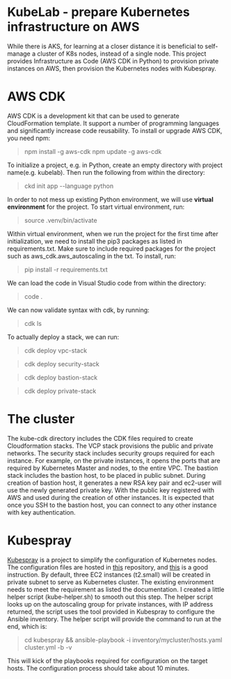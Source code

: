 # KubeLab - prepare Kubernetes infrastructure on AWS 

While there is AKS, for learning at a closer distance it is beneficial to self-manage a cluster of K8s nodes, instead of a single node. This project provides Infrastructure as Code (AWS CDK in Python) to provision private instances on AWS, then provision the Kubernetes nodes with Kubespray.

# AWS CDK

AWS CDK is a development kit that can be used to generate CloudFormation template. It support a number of programming languages and significantly increase code reusability. To install or upgrade AWS CDK, you need npm:
> npm install -g aws-cdk
> npm update -g aws-cdk

To initialize a project, e.g. in Python, create an empty directory with project name(e.g. kubelab). Then run the following from within the directory:
> ckd init app --language python

In order to not mess up existing Python environment, we will use **virtual environment** for the project. To start virtual environment, run:
> source .venv/bin/activate

Within virtual environment, when we run the project for the first time after initialization, we need to install the pip3 packages as listed in requirements.txt. Make sure to include required packages for the project such as aws_cdk.aws_autoscaling in the txt. To install, run:
> pip install -r requirements.txt

We can load the code in Visual Studio code from within the directory:
> code .

We can now validate syntax with cdk, by running:
> cdk ls

To actually deploy a stack, we can run:
> cdk deploy vpc-stack

> cdk deploy security-stack

> cdk deploy bastion-stack

> cdk deploy private-stack

# The cluster
The kube-cdk directory includes the CDK files required to create Cloudformation stacks. The VCP stack provisions the public and private networks. The security stack includes security groups required for each instance. For example, on the private instances, it opens the ports that are required by Kubernetes Master and nodes, to the entire VPC. The bastion stack includes the bastion host, to be placed in public subnet. During creation of bastion host, it generates a new RSA key pair and ec2-user will use the newly generated private key. With the public key registered with AWS and used during the creation of other instances. It is expected that once you SSH to the bastion host, you can connect to any other instance with key authentication. 

# Kubespray

[Kubespray](https://kubernetes.io/docs/setup/production-environment/tools/kubespray/) is a project to simplify the configuration of Kubernetes nodes.  The configuration files are hosted in [this](https://github.com/kubernetes-sigs/kubespray) repository, and [this](https://github.com/kubernetes-sigs/kubespray/blob/master/docs/getting-started.md#building-your-own-inventory) is a good instruction.
By default, three EC2 instances (t2.small) will be created in private subnet to serve as Kubernetes cluster. The existing environment needs to meet the requirement as listed the documentation. I created a little helper script (kube-helper.sh) to smooth out this step. The helper script looks up on the autoscaling group for private instances, with IP address returned, the script uses the tool provided in Kubespray to configure the Ansible inventory.
The helper script will provide the command to run at the end, which is:
>cd kubespray && ansible-playbook -i inventory/mycluster/hosts.yaml cluster.yml -b -v

This will kick of the playbooks required for configuration on the target hosts. The configuration process should take about 10 minutes.


